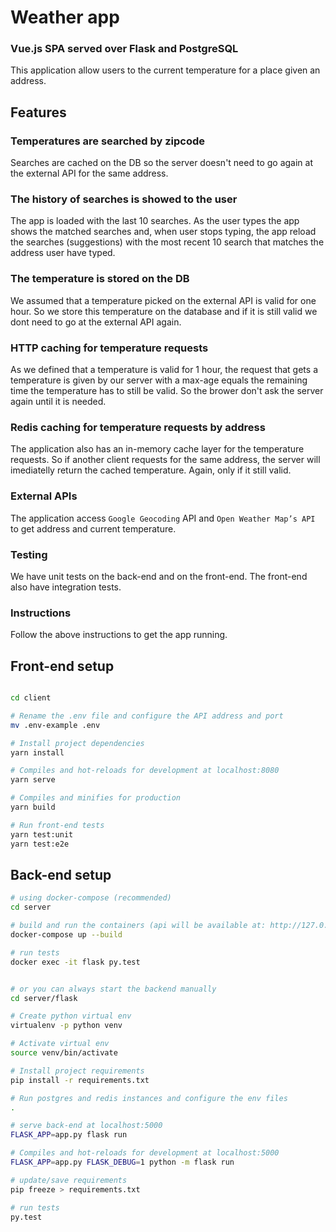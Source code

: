 # Weather app 

### Vue.js SPA served over Flask and PostgreSQL

This application allow users to the current temperature for a place given an address. 

## Features

### Temperatures are searched by zipcode
    
Searches are cached on the DB so the server doesn't need to go again at the external API for the same address.
    
### The history of searches is showed to the user

The app is loaded with the last 10 searches. As the user types the app shows the matched searches and, when user stops typing, the app reload the searches (suggestions) with the most recent 10 search that matches the address user have typed.

### The temperature is stored on the DB

We assumed that a temperature picked on the external API is valid for one hour. So we store this temperature on the database and if it is still valid we dont need to go at the external API again.

### HTTP caching for temperature requests

As we defined that a temperature is valid for 1 hour, the request that gets a temperature is given by our server with a max-age equals the remaining time the temperature has to still be valid. So the brower don't ask the server again until it is needed.

### Redis caching for temperature requests by address

The application also has an in-memory cache layer for the temperature requests. So if another client requests for the same address, the server will imediatelly return the cached temperature. Again, only if it still valid.

### External APIs

The application access `Google Geocoding` API and `Open Weather Map’s API` to get address and current temperature.

### Testing

We have unit tests on the back-end and on the front-end. The front-end also have integration tests.

### Instructions 

Follow the above instructions to get the app running.




## Front-end setup

``` bash

cd client

# Rename the .env file and configure the API address and port
mv .env-example .env

# Install project dependencies
yarn install

# Compiles and hot-reloads for development at localhost:8080
yarn serve

# Compiles and minifies for production
yarn build

# Run front-end tests
yarn test:unit
yarn test:e2e
```

## Back-end setup

``` bash
# using docker-compose (recommended)
cd server

# build and run the containers (api will be available at: http://127.0.0.1:8081)
docker-compose up --build

# run tests
docker exec -it flask py.test


# or you can always start the backend manually
cd server/flask

# Create python virtual env 
virtualenv -p python venv

# Activate virtual env
source venv/bin/activate

# Install project requirements
pip install -r requirements.txt

# Run postgres and redis instances and configure the env files
.

# serve back-end at localhost:5000
FLASK_APP=app.py flask run

# Compiles and hot-reloads for development at localhost:5000
FLASK_APP=app.py FLASK_DEBUG=1 python -m flask run

# update/save requirements
pip freeze > requirements.txt

# run tests
py.test

```
